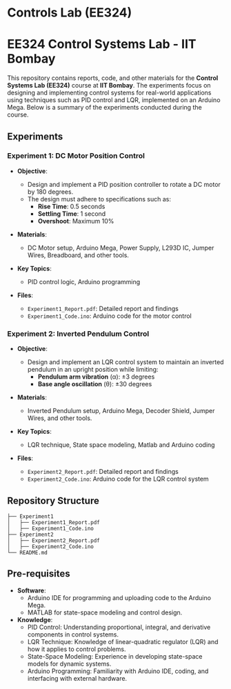 # Controls Lab (EE324)
# EE324 Control Systems Lab - IIT Bombay

This repository contains reports, code, and other materials for the **Control Systems Lab (EE324)** course at **IIT Bombay**. The experiments focus on designing and implementing control systems for real-world applications using techniques such as PID control and LQR, implemented on an Arduino Mega. Below is a summary of the experiments conducted during the course.

## Experiments

### Experiment 1: DC Motor Position Control
- **Objective**: 
  - Design and implement a PID position controller to rotate a DC motor by 180 degrees.
  - The design must adhere to specifications such as:
    - **Rise Time**: 0.5 seconds
    - **Settling Time**: 1 second
    - **Overshoot**: Maximum 10%
  
- **Materials**: 
  - DC Motor setup, Arduino Mega, Power Supply, L293D IC, Jumper Wires, Breadboard, and other tools.
  
- **Key Topics**: 
  - PID control logic, Arduino programming
  
- **Files**:
  - `Experiment1_Report.pdf`: Detailed report and findings
  - `Experiment1_Code.ino`: Arduino code for the motor control
  
### Experiment 2: Inverted Pendulum Control
- **Objective**: 
  - Design and implement an LQR control system to maintain an inverted pendulum in an upright position while limiting:
    - **Pendulum arm vibration** (α): ±3 degrees
    - **Base angle oscillation** (θ): ±30 degrees
  
- **Materials**:
  - Inverted Pendulum setup, Arduino Mega, Decoder Shield, Jumper Wires, and other tools.

- **Key Topics**: 
  - LQR technique, State space modeling, Matlab and Arduino coding

- **Files**:
  - `Experiment2_Report.pdf`: Detailed report and findings
  - `Experiment2_Code.ino`: Arduino code for the LQR control system

## Repository Structure
```plaintext
├── Experiment1
│   ├── Experiment1_Report.pdf
│   ├── Experiment1_Code.ino
├── Experiment2
│   ├── Experiment2_Report.pdf
│   ├── Experiment2_Code.ino
└── README.md
```

## Pre-requisites
- **Software**:
  - Arduino IDE for programming and uploading code to the Arduino Mega.
  - MATLAB for state-space modeling and control design.
- **Knowledge**:
  - PID Control: Understanding proportional, integral, and derivative components in control systems.
  - LQR Technique: Knowledge of linear-quadratic regulator (LQR) and how it applies to control problems.
  - State-Space Modeling: Experience in developing state-space models for dynamic systems.  
  - Arduino Programming: Familiarity with Arduino IDE, coding, and interfacing with external hardware.
